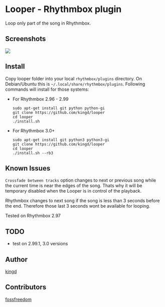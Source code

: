 # Looper - Rhythmbox plugin

Loop only part of the song in Rhythmbox.

## Screenshots

![](http://image.bayimg.com/e30f16f05611d85b2b160d4b91e7c9ff0304b59c.jpg)


## Install

Copy looper folder into your local `rhythmbox/plugins` directory. On Debian/Ubuntu 
this is `~/.local/share/rhythmbox/plugins`. Following commands will install for those systems:

* For Rhythmbox 2.96 - 2.99

    ```
    sudo apt-get install git python python-gi
    git clone https://github.com/kingd/looper
    cd looper
    ./install.sh
    ```

* For Rhythmbox 3.0+

    ```
    sudo apt-get install git python3 python3-gi
    git clone https://github.com/kingd/looper
    cd looper
    ./install.sh --rb3
    ```

## Known Issues

`Crossfade between tracks` option changes to next or previous song while the
current time is near the edges of the song. Thats why it will be temporary
disabled when the Looper is in control of the playback. 

Rhythmbox changes to next song if the song is less than 3 seconds before the end.
Therefore those last 3 seconds wont be available for looping.

Tested on Rhythmbox 2.97

## TODO

- test on 2.99.1, 3.0 versions

## Author

[kingd](https://github.com/kingd/)

## Contributors

[fossfreedom](https://github.com/fossfreedom/)
